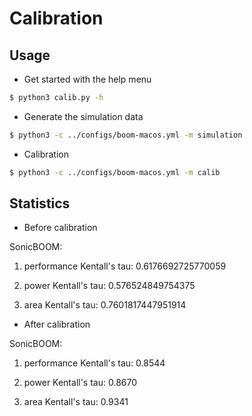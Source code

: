 # Calibration

## Usage

- Get started with the help menu
```bash
$ python3 calib.py -h
```

- Generate the simulation data
```bash
$ python3 -c ../configs/boom-macos.yml -m simulation
```

- Calibration
```bash
$ python3 -c ../configs/boom-macos.yml -m calib
```

## Statistics

- Before calibration

SonicBOOM:

1. performance Kentall's tau: 0.6176692725770059

2. power Kentall's tau: 0.576524849754375

3. area Kentall's tau: 0.7601817447951914

- After calibration

SonicBOOM:

1. performance Kentall's tau: 0.8544

2. power Kentall's tau: 0.8670

3. area Kentall's tau: 0.9341
